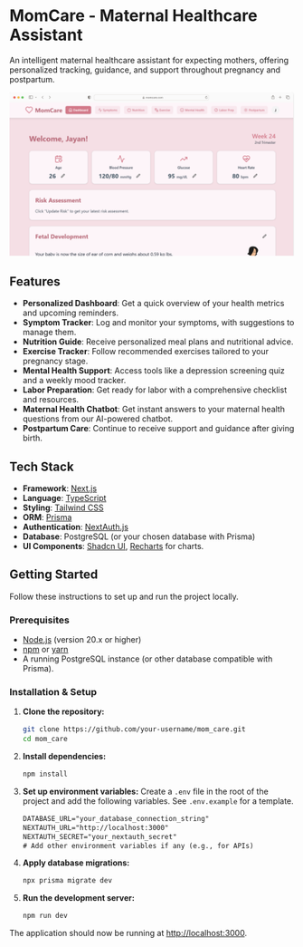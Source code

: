 # MomCare - Maternal Healthcare Assistant

An intelligent maternal healthcare assistant for expecting mothers, offering personalized tracking, guidance, and support throughout pregnancy and postpartum.

![maternal-healthcare-mockup](app/img/maternal-healthcare-mockup.png)

## Features

- **Personalized Dashboard**: Get a quick overview of your health metrics and upcoming reminders.
- **Symptom Tracker**: Log and monitor your symptoms, with suggestions to manage them.
- **Nutrition Guide**: Receive personalized meal plans and nutritional advice.
- **Exercise Tracker**: Follow recommended exercises tailored to your pregnancy stage.
- **Mental Health Support**: Access tools like a depression screening quiz and a weekly mood tracker.
- **Labor Preparation**: Get ready for labor with a comprehensive checklist and resources.
- **Maternal Health Chatbot**: Get instant answers to your maternal health questions from our AI-powered chatbot.
- **Postpartum Care**: Continue to receive support and guidance after giving birth.

## Tech Stack

- **Framework**: [Next.js](https://nextjs.org/)
- **Language**: [TypeScript](https://www.typescriptlang.org/)
- **Styling**: [Tailwind CSS](https://tailwindcss.com/)
- **ORM**: [Prisma](https://www.prisma.io/)
- **Authentication**: [NextAuth.js](https://next-auth.js.org/)
- **Database**: PostgreSQL (or your chosen database with Prisma)
- **UI Components**: [Shadcn UI](https://ui.shadcn.com/), [Recharts](https://recharts.org/) for charts.

## Getting Started

Follow these instructions to set up and run the project locally.

### Prerequisites

- [Node.js](https://nodejs.org/en/) (version 20.x or higher)
- [npm](https://www.npmjs.com/) or [yarn](https://yarnpkg.com/)
- A running PostgreSQL instance (or other database compatible with Prisma).

### Installation & Setup

1.  **Clone the repository:**
    ```bash
    git clone https://github.com/your-username/mom_care.git
    cd mom_care
    ```

2.  **Install dependencies:**
    ```bash
    npm install
    ```

3.  **Set up environment variables:**
    Create a `.env` file in the root of the project and add the following variables. See `.env.example` for a template.
    ```env
    DATABASE_URL="your_database_connection_string"
    NEXTAUTH_URL="http://localhost:3000"
    NEXTAUTH_SECRET="your_nextauth_secret"
    # Add other environment variables if any (e.g., for APIs)
    ```

4.  **Apply database migrations:**
    ```bash
    npx prisma migrate dev
    ```

5.  **Run the development server:**
    ```bash
    npm run dev
    ```

The application should now be running at [http://localhost:3000](http://localhost:3000).
